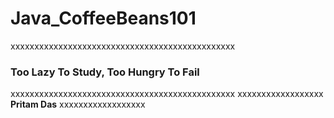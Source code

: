
# **Java_CoffeeBeans101**
xxxxxxxxxxxxxxxxxxxxxxxxxxxxxxxxxxxxxxxxxxxxxxx
### **Too Lazy To Study, Too Hungry To Fail**
xxxxxxxxxxxxxxxxxxxxxxxxxxxxxxxxxxxxxxxxxxxxxxx
xxxxxxxxxxxxxxxxxx **Pritam Das** xxxxxxxxxxxxxxxxxx